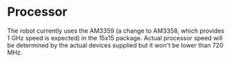 Processor
=========

The robot currently uses the AM3359 (a change to AM3358, which provides 1 GHz speed is expected) in the 15x15 package. Actual processor speed will be determined by the actual devices supplied but it won't be lower than 720 MHz.
